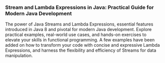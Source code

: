 ### Stream and Lambda Expressions in Java: Practical Guide for Modern Java Development


The power of Java Streams and Lambda Expressions, essential features introduced in Java 8 and pivotal for modern Java development. Explore practical examples, real-world use cases, and hands-on exercises to elevate your skills in functional programming. A few examples have been added on how to transform your code with concise and expressive Lambda Expressions, and harness the flexibility and efficiency of Streams for data manipulation.
